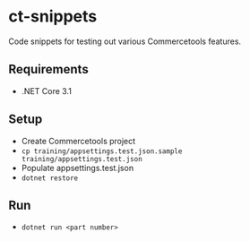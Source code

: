 # ct-snippets
Code snippets for testing out various Commercetools features. 

## Requirements
* .NET Core 3.1

## Setup
* Create Commercetools project
* `cp training/appsettings.test.json.sample training/appsettings.test.json`
* Populate appsettings.test.json
* `dotnet restore`

## Run
* `dotnet run <part number>`
